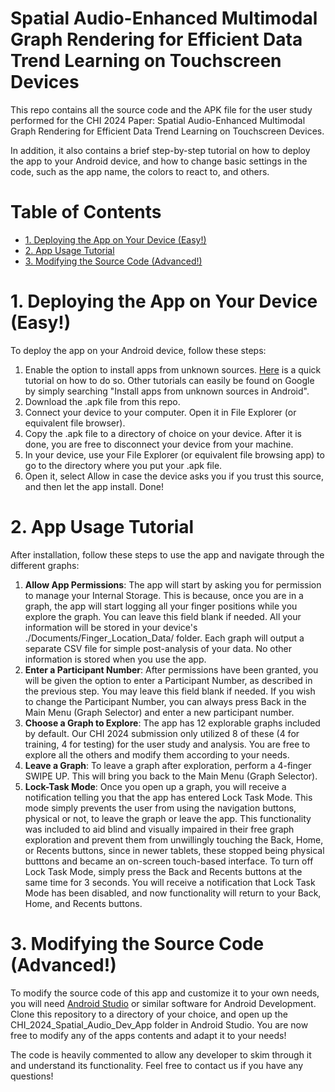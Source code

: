 <!-- omit from toc -->
# Spatial Audio-Enhanced Multimodal Graph Rendering for Efficient Data Trend Learning on Touchscreen Devices
This repo contains all the source code and the APK file for the user study performed for the CHI 2024 Paper: Spatial Audio-Enhanced Multimodal Graph Rendering for Efficient Data Trend Learning on Touchscreen Devices. 

In addition, it also contains a brief step-by-step tutorial on how to deploy the app to your Android device, and how to change basic settings in the code, such as the app name, the colors to react to, and others.

<!-- omit from toc -->
# Table of Contents
- [1. Deploying the App on Your Device (Easy!)](#1-deploying-the-app-on-your-device-easy)
- [2. App Usage Tutorial](#2-app-usage-tutorial)
- [3. Modifying the Source Code (Advanced!)](#3-modifying-the-source-code-advanced)


# 1. Deploying the App on Your Device (Easy!)
To deploy the app on your Android device, follow these steps:
1. Enable the option to install apps from unknown sources. [Here](https://www.androidauthority.com/how-to-install-apks-31494/) is a quick tutorial on how to do so. Other tutorials can easily be found on Google by simply searching "Install apps from unknown sources in Android".
2. Download the .apk file from this repo. 
3. Connect your device to your computer. Open it in File Explorer (or equivalent file browser). 
4. Copy the .apk file to a directory of choice on your device. After it is done, you are free to disconnect your device from your machine. 
5. In your device, use your File Explorer (or equivalent file browsing app) to go to the directory where you put your .apk file.
6. Open it, select Allow in case the device asks you if you trust this source, and then let the app install. Done!

# 2. App Usage Tutorial
After installation, follow these steps to use the app and navigate through the different graphs:
1. **Allow App Permissions**: The app will start by asking you for permission to manage your Internal Storage. This is because, once you are in a graph, the app will start logging all your finger positions while you explore the graph. You can leave this field blank if needed. All your information will be stored in your device's ./Documents/Finger_Location_Data/ folder. Each graph will output a separate CSV file for simple post-analysis of your data. No other information is stored when you use the app. 
2. **Enter a Participant Number**: After permissions have been granted, you will be given the option to enter a Participant Number, as described in the previous step. You may leave this field blank if needed. If you wish to change the Participant Number, you can always press Back in the Main Menu (Graph Selector) and enter a new participant number. 
3. **Choose a Graph to Explore**: The app has 12 explorable graphs included by default. Our CHI 2024 submission only utilized 8 of these (4 for training, 4 for testing) for the user study and analysis. You are free to explore all the others and modify them according to your needs. 
4. **Leave a Graph**: To leave a graph after exploration, perform a 4-finger SWIPE UP. This will bring you back to the Main Menu (Graph Selector). 
5.  **Lock-Task Mode**: Once you open up a graph, you will receive a notification telling you that the app has entered Lock Task Mode. This mode simply prevents the user from using the navigation buttons, physical or not, to leave the graph or leave the app. This functionality was included to aid blind and visually impaired in their free graph exploration and prevent them from unwillingly touching the Back, Home, or Recents buttons, since in newer tablets, these stopped being physical butttons and became an on-screen touch-based interface. To turn off Lock Task Mode, simply press the Back and Recents buttons at the same time for 3 seconds. You will receive a notification that Lock Task Mode has been disabled, and now functionality will return to your Back, Home, and Recents buttons.
  

# 3. Modifying the Source Code (Advanced!)
To modify the source code of this app and customize it to your own needs, you will need [Android Studio](https://developer.android.com/studio?gad_source=1&gclid=Cj0KCQiAoKeuBhCoARIsAB4WxtdRhJsgphPmlxnRHIUZieIOhDLoCclxkKIc5MZgmkvwq3NGdQtLwkUaAvVnEALw_wcB&gclsrc=aw.ds) or similar software for Android Development. Clone this repository to a directory of your choice, and open up the CHI_2024_Spatial_Audio_Dev_App folder in Android Studio. You are now free to modify any of the apps contents and adapt it to your needs! 

The code is heavily commented to allow any developer to skim through it and understand its functionality. Feel free to contact us if you have any questions!
